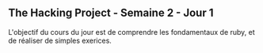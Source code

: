 ## The Hacking Project - Semaine 2 - Jour 1  

L'objectif du cours du jour est de comprendre les fondamentaux de ruby, et de réaliser de simples exerices.
